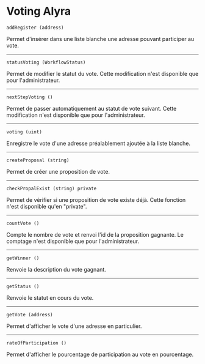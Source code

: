 # Voting Alyra

``` addRegister (address) ```

Permet d'insérer dans une liste blanche une adresse pouvant participer au vote.

---

``` statusVoting (WorkflowStatus) ```

Permet de modifier le statut du vote. Cette modification n'est disponible que pour l'administrateur.

---

``` nextStepVoting () ```

Permet de passer automatiquement au statut de vote suivant. Cette modification n'est disponible que pour l'administrateur.


---

``` voting (uint) ```

Enregistre le vote d'une adresse préalablement ajoutée à la liste blanche.

---

``` createProposal (string) ```

Permet de créer une proposition de vote.

---

``` checkPropalExist (string) private ```

Permet de vérifier si une proposition de vote existe déjà. Cette fonction n'est disponible qu'en "private".

---

``` countVote () ```

Compte le nombre de vote et renvoi l'id de la proposition gagnante. Le comptage n'est disponible que pour l'administrateur.

---

``` getWinner () ```

Renvoie la description du vote gagnant.

---

``` getStatus () ```

Renvoie le statut en cours du vote.

---

``` getVote (address) ```

Permet d'afficher le vote d'une adresse en particulier.

---

``` rateOfParticipation () ```

Permet d'afficher le pourcentage de participation au vote en pourcentage.
